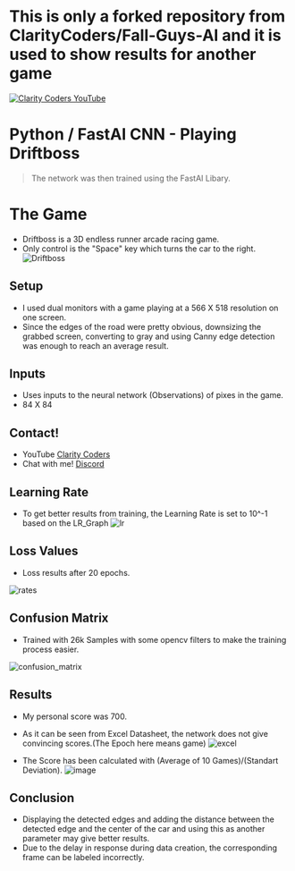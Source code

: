 # This is only a forked repository from ClarityCoders/Fall-Guys-AI and it is used to show results for another game

<a href="https://youtu.be/GS_0ZKzrvk0" target="_blank"><img src="https://i.imgur.com/sG7xxyc.png" title="Clarity Coders YouTube" /></a>
# Python / FastAI CNN - Playing Driftboss
> The network was then trained using the FastAI Libary. 

# The Game
- Driftboss is a 3D endless runner arcade racing game.
- Only control is the "Space" key which turns the car to the right.
![Driftboss](https://user-images.githubusercontent.com/54573938/132589747-d66137e6-7765-4c7d-a8a9-1de592f59e66.JPG)


## Setup
- I used dual monitors with a game playing at a 566 X 518 resolution on one screen.
- Since the edges of the road were pretty obvious, downsizing the grabbed screen, converting to gray and using Canny edge detection was enough to reach an average result.


## Inputs
- Uses inputs to the neural network (Observations) of pixes in the game.
- 84 X 84

## Contact!
- YouTube <a href="https://www.youtube.com/claritycoders" target="_blank">Clarity Coders</a>
- Chat with me! <a href="https://discord.gg/cAWW5qq" target="_blank">Discord</a> 

## Learning Rate
- To get better results from training, the Learning Rate is set to 10^-1 based on the LR_Graph
![lr](https://user-images.githubusercontent.com/54573938/132587952-963b3412-5ae3-42e3-94fc-2bafa30e9fe1.JPG)

## Loss Values
- Loss results after 20 epochs.

![rates](https://user-images.githubusercontent.com/54573938/132588090-04f81bc1-db07-4cf2-b0c8-82674701b1b4.JPG)

## Confusion Matrix
- Trained with 26k Samples with some opencv filters to make the training process easier.

![confusion_matrix](https://user-images.githubusercontent.com/54573938/132587594-20e7747c-4ab9-4994-863e-00b5beb06e29.JPG)
## Results
- My personal score was 700.
- As it can be seen from Excel Datasheet, the network does not give convincing scores.(The Epoch here means game)
![excel](https://user-images.githubusercontent.com/54573938/132591690-36f1f8f8-d588-46e2-9399-d16d40c571f6.JPG)

- The Score has been calculated with (Average of 10 Games)/(Standart Deviation).
![image](https://user-images.githubusercontent.com/54573938/132591091-9680fa04-1a48-475d-8cf3-183f8b4e1b9d.png)

## Conclusion
- Displaying the detected edges and adding the distance between the detected edge and the center of the car and using this as another parameter may give better results.
- Due to the delay in response during data creation, the corresponding frame can be labeled incorrectly.
